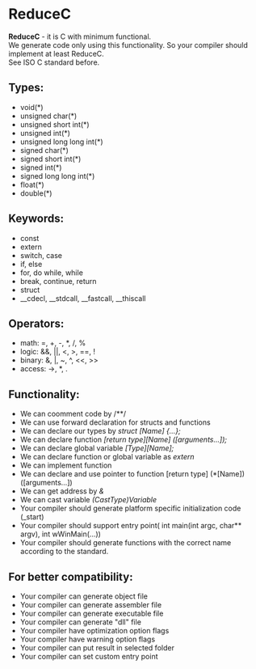 # ReduceC

**ReduceC** - it is C with minimum functional. \
We generate code only using this functionality. So your compiler should implement at least ReduceC. \
See ISO C standard before.



## Types:

- void(*) 
- unsigned char(*)
- unsigned short int(*)
- unsigned int(*)
- unsigned long long int(*)
- signed char(*)
- signed short int(*)
- signed int(*)
- signed long long int(*)
- float(*)
- double(*)
	
## Keywords:

- const
- extern
- switch, case
- if, else
- for, do while, while
- break, continue, return
- struct
- __cdecl, __stdcall, __fastcall, __thiscall

## Operators:

- math: =, +, -, *, /, %  
- logic: &&, ||, <, >, ==, !
- binary: &, |, ~, ^, <<, >>
- access: ->, *, .

## Functionality:

- We can coomment code by /**/
- We can use forward declaration for structs and functions
- We can declare our types by *struct [Name] {...};*
- We can declare function *[return type][Name] ([arguments...]);*
- We can declare global variable *[Type][Name];*
- We can declare function or global variable as *extern*
- We can implement function
- We can declare and use pointer to function [return type] (*[Name])([arguments...])
- We can get address by *&*
- We can cast variable *(CastType)Variable*
- Your compiler should generate platform specific initialization code (_start)
- Your compiler should support entry point( int main(int argc, char** argv), int wWinMain(...))
- Your compiler should generate functions with the correct name according to the standard.

## For better compatibility:

- Your compiler can generate object file
- Your compiler can generate assembler file
- Your compiler can generate executable file
- Your compiler can generate "dll" file
- Your compiler have optimization option flags
- Your compiler have warning option flags
- Your compiler can put result in selected folder
- Your compiler can set custom entry point
